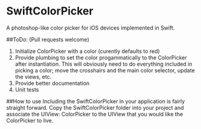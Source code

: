 SwiftColorPicker
================

A photoshop-like color picker for iOS devices implemented in Swift.

##ToDo:
(Pull requests welcome)

1. Initialize ColorPicker with a color (curently defaults to red)
2. Provide plumbing to set the color progammatically to the ColorPicker after instantiation. This will obviously need to do everything included in picking a color; move the crosshairs and the main color selector, update the views, etc.
3. Provide better documentation
4. Unit tests

##How to use
Including the SwiftColorPicker in your application is fairly straight forward. Copy the SwiftColorPicker folder into your project and associate the UIView: ColorPicker to the UIView that you would like the ColorPicker to live.